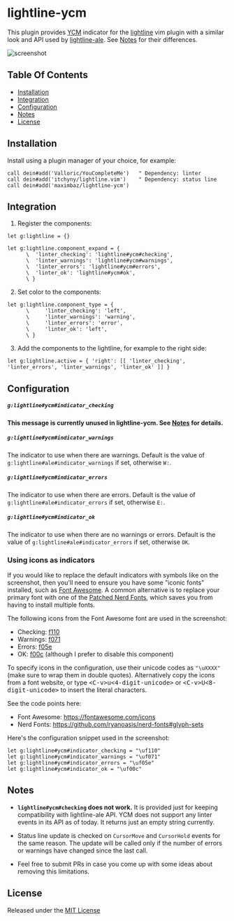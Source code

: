 # lightline-ycm

This plugin provides [YCM] indicator for the [lightline] vim plugin with
a similar look and API used by [lightline-ale]. See [Notes](#notes) for their
differences.

[YCM]: https://github.com/Valloric/YouCompleteMe
[lightline]: https://github.com/itchyny/lightline.vim
[lightline-ale]: https://github.com/maximbaz/lightline-ale

![screenshot](./screenshot.png)

## Table Of Contents

* [Installation](#installation)
* [Integration](#integration)
* [Configuration](#configuration)
* [Notes](#notes)
* [License](#license)

## Installation

Install using a plugin manager of your choice, for example:

```viml
call dein#add('Valloric/YouCompleteMe')   " Dependency: linter
call dein#add('itchyny/lightline.vim')    " Dependency: status line
call dein#add('maximbaz/lightline-ycm')
```

## Integration

1. Register the components:

```viml
let g:lightline = {}

let g:lightline.component_expand = {
      \  'linter_checking': 'lightline#ycm#checking',
      \  'linter_warnings': 'lightline#ycm#warnings',
      \  'linter_errors': 'lightline#ycm#errors',
      \  'linter_ok': 'lightline#ycm#ok',
      \ }
```

2. Set color to the components:

```viml
let g:lightline.component_type = {
      \     'linter_checking': 'left',
      \     'linter_warnings': 'warning',
      \     'linter_errors': 'error',
      \     'linter_ok': 'left',
      \ }
```

3. Add the components to the lightline, for example to the right side:

```viml
let g:lightline.active = { 'right': [[ 'linter_checking', 'linter_errors', 'linter_warnings', 'linter_ok' ]] }
```

## Configuration

##### `g:lightline#ycm#indicator_checking`

**This message is currently unused in lightline-ycm. See [Notes](#notes) for details.**

##### `g:lightline#ycm#indicator_warnings`

The indicator to use when there are warnings. Default is the value of
`g:lightline#ale#indicator_warnings` if set, otherwise `W:`.

##### `g:lightline#ycm#indicator_errors`

The indicator to use when there are errors. Default is the value of
`g:lightline#ale#indicator_errors` if set, otherwise `E:`.

##### `g:lightline#ycm#indicator_ok`

The indicator to use when there are no warnings or errors. Default is the value
of `g:lightline#ale#indicator_errors` if set, otherwise `OK`.

### Using icons as indicators

If you would like to replace the default indicators with symbols like on the screenshot, then you'll need to ensure you have some "iconic fonts" installed, such as [Font Awesome](https://fontawesome.com). A common alternative is to replace your primary font with one of the [Patched Nerd Fonts](https://github.com/ryanoasis/nerd-fonts), which saves you from having to install multiple fonts.

The following icons from the Font Awesome font are used in the screenshot:

* Checking: [f110](https://fontawesome.com/icons/spinner)
* Warnings: [f071](https://fontawesome.com/icons/exclamation-triangle)
* Errors: [f05e](https://fontawesome.com/icons/ban)
* OK: [f00c](https://fontawesome.com/icons/check) (although I prefer to disable this component)

To specify icons in the configuration, use their unicode codes as `"\uXXXX"` (make sure to wrap them in double quotes). Alternatively copy the icons from a font website, or type <kbd>\<C-v\>u\<4-digit-unicode\></kbd> or <kbd>\<C-v\>U\<8-digit-unicode\></kbd> to insert the literal characters.

See the code points here:

* Font Awesome: https://fontawesome.com/icons
* Nerd Fonts: https://github.com/ryanoasis/nerd-fonts#glyph-sets

Here's the configuration snippet used in the screenshot:

```viml
let g:lightline#ycm#indicator_checking = "\uf110"
let g:lightline#ycm#indicator_warnings = "\uf071"
let g:lightline#ycm#indicator_errors = "\uf05e"
let g:lightline#ycm#indicator_ok = "\uf00c"
```

## Notes

- **`lightline#ycm#checking` does not work.** It is provided just for keeping
compatibility with lightline-ale API. YCM does not support any linter events in
its API as of today. It returns just an empty string currently.

- Status line update is checked on `CursorMove` and `CursorHold` events for
the same reason. The update will be called only if the number of errors or
warnings have changed since the last call.

- Feel free to submit PRs in case you come up with some ideas about removing
this limitations.

## License

Released under the [MIT License](LICENSE)
